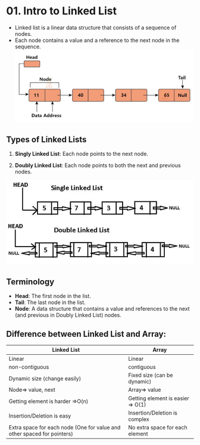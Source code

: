 # 01. Intro to Linked List

- Linked list is a linear data structure that consists of a sequence of nodes.
- Each node contains a value and a reference to the next node in the sequence.
  ![Linked List](/images/0601_linked_list.jpg)

## Types of Linked Lists

1. **Singly Linked List**: Each node points to the next node.

2. **Doubly Linked List**: Each node points to both the next and previous nodes.

![Doubly Linked List](/images/0601_singly_&_doubly_linked_list.jpg)

## Terminology

- **Head**: The first node in the list.
- **Tail**: The last node in the list.
- **Node**: A data structure that contains a value and references to the next (and previous in Doubly Linked List) nodes.

## Difference between **Linked List** and **Array**:

| Linked List                                                             | Array                             |
| ----------------------------------------------------------------------- | --------------------------------- |
| Linear                                                                  | Linear                            |
| non-contiguous                                                          | contiguous                        |
| Dynamic size (change easily)                                            | Fixed size (can be dynamic)       |
| Node=> value, next                                                      | Array=> value                     |
| Getting element is harder =>O(n)                                        | Getting element is easier => O(1) |
| Insertion/Deletion is easy                                              | Insertion/Deletion is complex     |
| Extra space for each node (One for value and other spaced for pointers) | No extra space for each element   |
